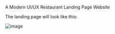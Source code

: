 A Modern UI/UX Restaurant Landing Page Website

The landing page will look like this:



![image](https://github.com/maxlol1102/restaurant/assets/85844805/66ebfb36-6287-42de-af95-c1009d589773)
